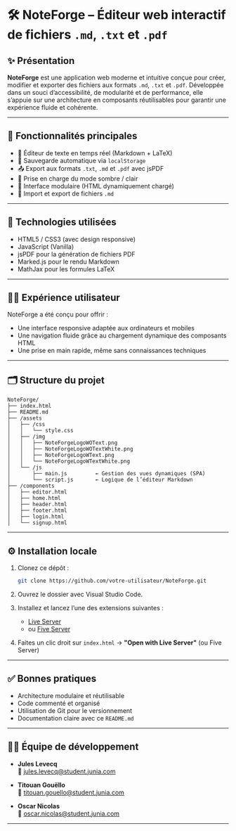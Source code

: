 # 🛠️ NoteForge – Éditeur web interactif de fichiers `.md`, `.txt` et `.pdf`

## ✨ Présentation

**NoteForge** est une application web moderne et intuitive conçue pour créer, modifier et exporter des fichiers aux formats `.md`, `.txt` et `.pdf`. Développée dans un souci d’accessibilité, de modularité et de performance, elle s’appuie sur une architecture en composants réutilisables pour garantir une expérience fluide et cohérente.

---

## 🚀 Fonctionnalités principales

- 📝 Éditeur de texte en temps réel (Markdown + LaTeX)
- 💾 Sauvegarde automatique via `localStorage`
- 📤 Export aux formats `.txt`, `.md` et `.pdf` avec jsPDF
- 🌙 Prise en charge du mode sombre / clair
- 🧩 Interface modulaire (HTML dynamiquement chargé)
- 🔄 Import et export de fichiers `.md`

---

## 🧰 Technologies utilisées

- HTML5 / CSS3 (avec design responsive)
- JavaScript (Vanilla)
- jsPDF pour la génération de fichiers PDF
- Marked.js pour le rendu Markdown
- MathJax pour les formules LaTeX

---

## 🧑‍💻 Expérience utilisateur

NoteForge a été conçu pour offrir :

- Une interface responsive adaptée aux ordinateurs et mobiles
- Une navigation fluide grâce au chargement dynamique des composants HTML
- Une prise en main rapide, même sans connaissances techniques

---

## 🗂️ Structure du projet

```
NoteForge/
├── index.html
├── README.md
├── /assets
│   ├── /css
│   │   └── style.css
│   ├── /img
│   │   ├── NoteForgeLogoWOText.png
│   │   ├── NoteForgeLogoWOTextWhite.png
│   │   ├── NoteForgeLogoWText.png
│   │   └── NoteForgeLogoWTextWhite.png
│   └── /js
│       ├── main.js         ← Gestion des vues dynamiques (SPA)
│       └── script.js       ← Logique de l’éditeur Markdown
├── /components
│   ├── editor.html
│   ├── home.html
│   ├── header.html
│   ├── footer.html
│   ├── login.html
│   └── signup.html
```

---

## ⚙️ Installation locale

1. Clonez ce dépôt :
   ```bash
   git clone https://github.com/votre-utilisateur/NoteForge.git
   ```
2. Ouvrez le dossier avec Visual Studio Code.
3. Installez et lancez l’une des extensions suivantes :
   - [Live Server](https://marketplace.visualstudio.com/items?itemName=ritwickdey.LiveServer)
   - ou [Five Server](https://marketplace.visualstudio.com/items?itemName=yandeu.five-server)

4. Faites un clic droit sur `index.html` → **"Open with Live Server"** (ou Five Server)

---

## ✅ Bonnes pratiques

- Architecture modulaire et réutilisable
- Code commenté et organisé
- Utilisation de Git pour le versionnement
- Documentation claire avec ce `README.md`

---

## 👨‍💻 Équipe de développement

- **Jules Levecq**  
  📧 jules.levecq@student.junia.com

- **Titouan Gouëllo**  
  📧 titouan.gouello@student.junia.com

- **Oscar Nicolas**  
  📧 oscar.nicolas@student.junia.com

---